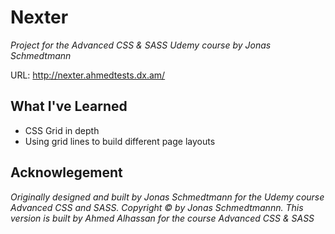 # Nexter

*Project for the Advanced CSS & SASS Udemy course by Jonas Schmedtmann*

URL: http://nexter.ahmedtests.dx.am/

## What I've Learned

- CSS Grid in depth
- Using grid lines to build different page layouts

## Acknowlegement

*Originally designed and built by Jonas Schmedtmann for the Udemy course Advanced CSS and SASS. Copyright &copy; by Jonas Schmedtmannn. This version is built by Ahmed Alhassan for the course Advanced CSS & SASS*
